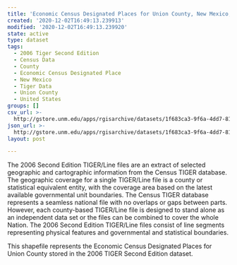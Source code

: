 ```yaml
---
title: 'Economic Census Designated Places for Union County, New Mexico, 2006se TIGER'
created: '2020-12-02T16:49:13.239913'
modified: '2020-12-02T16:49:13.239920'
state: active
type: dataset
tags:
  - 2006 Tiger Second Edition
  - Census Data
  - County
  - Economic Census Designated Place
  - New Mexico
  - Tiger Data
  - Union County
  - United States
groups: []
csv_url: >-
  http://gstore.unm.edu/apps/rgisarchive/datasets/1f683ca3-9f6a-4dd7-81d3-2b0006aff562/tgr2006se_unio_placeec.derived.csv
json_url: >-
  http://gstore.unm.edu/apps/rgisarchive/datasets/1f683ca3-9f6a-4dd7-81d3-2b0006aff562/tgr2006se_unio_placeec.derived.json
layout: post

---
```

The 2006 Second Edition TIGER/Line files are an extract of selected geographic and cartographic information from the Census TIGER database.  The geographic coverage for a single TIGER/Line file is a county or statistical equivalent entity, with the coverage area based on the latest available governmental unit boundaries. The Census TIGER database represents a seamless national file with no overlaps or gaps between parts.  However, each county-based TIGER/Line file is designed to stand alone as an independent data set or the files can be combined to cover the whole Nation.  The 2006 Second Edition  TIGER/Line files consist of line segments representing physical features and governmental and statistical boundaries.  

This shapefile represents the Economic Census Designated Places for Union County stored in the 2006 TIGER Second Edition dataset.
